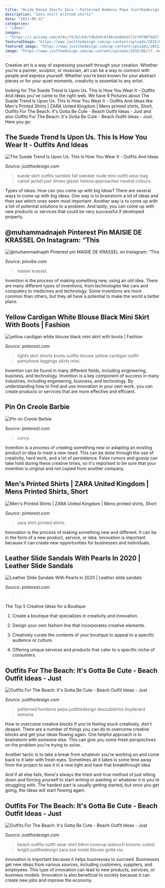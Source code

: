 ```yaml
---
title: "Hvide Denim Shorts Zara ~ Patterned Hombros Pepa Justthedesign Descubiertos Buylevard Semana"
description: "Zara shirt printed shirts"
date: "2022-09-22"
categories:
- "ideas"
images:
- "https://i.pinimg.com/474x/fd/b2/b9/fdb2b9c6346cbe0e61573cf8f00f6b57.jpg"
featuredImage: "https://www.justthedesign.com/wp-content/uploads/2015/06/17.-beach.jpg"
featured_image: "https://www.justthedesign.com/wp-content/uploads/2015/06/Beach-1.gif"
image: "https://www.justthedesign.com/wp-content/uploads/2015/06/17.-beach.jpg"
---
```



Creative art is a way of expressing yourself through your creation. Whether you’re a painter, sculptor, or musician, art can be a way to connect with people and express yourself. Whether you’re best known for your abstract pieces or for your quiet moments, creativity is essential to any artist.

	

		
looking for The Suede Trend Is Upon Us. This Is How You Wear It - Outfits And Ideas you've came to the right web. We have 8 Pictures about The Suede Trend Is Upon Us. This Is How You Wear It - Outfits And Ideas like Men&#039;s Printed Shirts | ZARA United Kingdom | Mens printed shirts, Short, Outfits For The Beach: It&#039;s Gotta Be Cute - Beach Outfit Ideas - Just and also Outfits For The Beach: It&#039;s Gotta Be Cute - Beach Outfit Ideas - Just. Here you go:
		
    
## The Suede Trend Is Upon Us. This Is How You Wear It - Outfits And Ideas

<img loading=lazy src="http://www.justthedesign.com/wp-content/uploads/2015/01/Suede47.jpg" onerror="this.onerror=null;this.src='https://tse4.mm.bing.net/th?id=OIP.cjQ16ext42c2p-TWWG4umAHaMD&amp;pid=15.1';" alt="The Suede Trend Is Upon Us. This Is How You Wear It - Outfits And Ideas">

_Source: justthedesign.com_

>suede skirt outfits sandals fall sweater nude mini outfit wear bag camel jacket pair shoes glazer helena approaches neutral colours. 

	

Types of ideas: How can you come up with big ideas?
There are several ways to come up with big ideas. One way is to brainstorm a lot of ideas and then see which ones seem most important. Another way is to come up with a list of potential solutions to a problem. And lastly, you can come up with new products or services that could be very successful if developed properly.

    
## @muhammadnajeh Pinterest Pin MAISIE DE KRASSEL On Instagram: “This

<img loading=lazy src="https://i.pinimg.com/474x/fd/b2/b9/fdb2b9c6346cbe0e61573cf8f00f6b57.jpg" onerror="this.onerror=null;this.src='https://tse1.mm.bing.net/th?id=OIP.QvAOioMQISYHrV8wSMH3VgAAAA&amp;pid=15.1';" alt="@muhammadnajeh Pinterest pin MAISIE DE KRASSEL on Instagram: “This">

_Source: pinvibe.com_

>maisie krassel. 

	

Invention is the process of making something new, using an old idea. There are many different types of inventions, from technologies like cars and computers to medicines and technology. Some inventions are more common than others, but they all have a potential to make the world a better place.

    
## Yellow Cardigan White Blouse Black Mini Skirt With Boots | Fashion

<img loading=lazy src="https://i.pinimg.com/originals/03/b4/13/03b413c82798f7f6004df4289fdda507.jpg" onerror="this.onerror=null;this.src='https://tse1.mm.bing.net/th?id=OIP.XMHYrnl8OzL93X3VcnbiSwHaM2&amp;pid=15.1';" alt="yellow cardigan white blouse black mini skirt with boots | Fashion">

_Source: pinterest.com_

>tights skirt shorts boots outfits blouse yellow cardigan outfit pantyhose leggings skirts mini. 

	

Invention can be found in many different fields, including engineering, business, and technology.
Invention is a key component of success in many industries, including engineering, business, and technology. By understanding how to find and use innovation in your own work, you can create products or services that are more effective and efficient.

    
## Pin On Creole Barbie

<img loading=lazy src="https://i.pinimg.com/736x/38/b7/89/38b7891a68266f53330684d7bd46f0cf.jpg" onerror="this.onerror=null;this.src='https://tse2.mm.bing.net/th?id=OIP.boiMmntQy9Z3J3G2yjTmpwHaMW&amp;pid=15.1';" alt="Pin on Creole Barbie">

_Source: pinterest.com_

>curvy. 

	

Invention is a process of creating something new or adapting an existing product or idea to meet a new need. This can be done through the use of creativity, hard work, and a lot of persistence. False rumors and gossip can take hold during these creative times, so it's important to be sure that your invention is original and not copied from another company.

    
## Men&#039;s Printed Shirts | ZARA United Kingdom | Mens Printed Shirts, Short

<img loading=lazy src="https://i.pinimg.com/originals/02/f3/9f/02f39f760d40f485ff8c1f4e81bae737.png" onerror="this.onerror=null;this.src='https://tse4.mm.bing.net/th?id=OIP.JcrPUClAQh4qVbV2wqT_UwHaLH&amp;pid=15.1';" alt="Men&#039;s Printed Shirts | ZARA United Kingdom | Mens printed shirts, Short">

_Source: pinterest.com_

>zara shirt printed shirts. 

	

Innovation is the process of making something new and different. It can be in the form of a new product, service, or idea. Innovation is important because it can create new opportunities for businesses and individuals.

    
## Leather Slide Sandals With Pearls In 2020 | Leather Slide Sandals

<img loading=lazy src="https://i.pinimg.com/originals/54/31/11/543111daadf75dc4a3ceacb298e978c4.jpg" onerror="this.onerror=null;this.src='https://tse4.mm.bing.net/th?id=OIP.h5VV_IAoorSfOullIMJ-UQHaLH&amp;pid=15.1';" alt="Leather Slide Sandals With Pearls in 2020 | Leather slide sandals">

_Source: pinterest.com_

>. 

	

The Top 5 Creative Ideas for a Boutique
1. Create a boutique that specializes in creativity and innovation.
2. Design your own fashion line that incorporates creative elements.

3. Creatively curate the contents of your boutique to appeal to a specific audience or culture.

4. Offering unique services and products that cater to a specific niche of consumers.


    
## Outfits For The Beach: It&#039;s Gotta Be Cute - Beach Outfit Ideas - Just

<img loading=lazy src="https://www.justthedesign.com/wp-content/uploads/2015/06/Beach-1.gif" onerror="this.onerror=null;this.src='https://tse3.mm.bing.net/th?id=OIP.21zH22_Ov5rcixvj1U2_6QHaLH&amp;pid=15.1';" alt="Outfits For The Beach: It&#039;s Gotta Be Cute - Beach Outfit Ideas - Just">

_Source: justthedesign.com_

>patterned hombros pepa justthedesign descubiertos buylevard semana. 

	

How to overcome creative blocks
If you're feeling stuck creatively, don't despair. There are a number of things you can do to overcome creative blocks and get your ideas flowing again.
One helpful approach is to brainstorm with someone else. This can give you some fresh perspectives on the problem you're trying to solve.

Another tactic is to take a break from whatever you're working on and come back to it later with fresh eyes. Sometimes all it takes is some time away from the project to see it in a new light and have that breakthrough idea.

And if all else fails, there's always the tried-and-true method of just sitting down and forcing yourself to start writing or painting or whatever it is you're struggling with. The hardest part is usually getting started, but once you get going, the ideas will start flowing again.

    
## Outfits For The Beach: It&#039;s Gotta Be Cute - Beach Outfit Ideas - Just

<img loading=lazy src="https://www.justthedesign.com/wp-content/uploads/2015/06/17.-beach.jpg" onerror="this.onerror=null;this.src='https://tse4.mm.bing.net/th?id=OIP.fkx-J43KBVdoY5mCYYmo9gHaLH&amp;pid=15.1';" alt="Outfits For The Beach: It&#039;s Gotta Be Cute - Beach Outfit Ideas - Just">

_Source: justthedesign.com_

>beach outfits outfit wear shirt bikini coverup alalouch kimono cutest bright justthedesign zara zoé mode blouse gotta via. 

	

Innovation is important because it helps businesses to succeed. Businesses get new ideas from various sources, including customers, suppliers, and employees. This type of innovation can lead to new products, services, or business models. Innovation is also beneficial to society because it can create new jobs and improve the economy.

